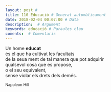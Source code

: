 ```yaml
---
layout: post #
title: 110 Educació # Generat automàticament
date: 2018-02-04 00:07:00 # Data
description:  # Argument
keywords: educació # Paraules clau
coments:  # Comentaris
---
```


Un home **educat** <br />
és el que ha cultivat les facultats  <br />
de la seua ment de tal manera que pot adquirir  <br />
qualsevol cosa que es propose,  <br />
o el seu equivalent,  <br />
sense violar els drets dels demés.

<small>Napoleon Hill</small>
